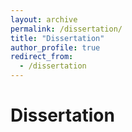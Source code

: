 ```yaml
---
layout: archive
permalink: /dissertation/
title: "Dissertation"
author_profile: true
redirect_from:
  - /dissertation
---
```



# Dissertation

